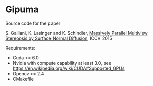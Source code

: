 # Gipuma

Source code for the paper

S. Galliani, K. Lasinger and K. Schindler, [Massively Parallel Multiview Stereopsis by Surface Normal Diffusion](http://www.prs.igp.ethz.ch/content/dam/ethz/special-interest/baug/igp/photogrammetry-remote-sensing-dam/documents/pdf/galliani-lasinger-iccv15.pdf), ICCV 2015

Requirements:
 - Cuda >= 6.0
 - Nvidia with compute capability at least 3.0, see https://en.wikipedia.org/wiki/CUDA#Supported_GPUs
 - Opencv >= 2.4
 - CMakefile
